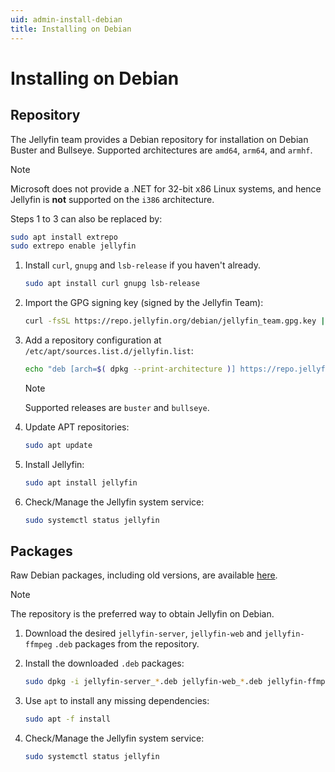 ```yaml
---
uid: admin-install-debian
title: Installing on Debian
---
```


# Installing on Debian

## Repository

The Jellyfin team provides a Debian repository for installation on Debian Buster and Bullseye.
Supported architectures are `amd64`, `arm64`, and `armhf`.

> [!NOTE]
> Microsoft does not provide a .NET for 32-bit x86 Linux systems, and hence Jellyfin is **not** supported on the `i386` architecture.

Steps 1 to 3 can also be replaced by:

```sh
sudo apt install extrepo
sudo extrepo enable jellyfin
```

1. Install `curl`, `gnupg` and `lsb-release` if you haven't already.

    ```sh
    sudo apt install curl gnupg lsb-release
    ```

2. Import the GPG signing key (signed by the Jellyfin Team):

    ```sh
    curl -fsSL https://repo.jellyfin.org/debian/jellyfin_team.gpg.key | gpg --dearmor -o /etc/apt/trusted.gpg.d/jellyfin.gpg
    ```

3. Add a repository configuration at `/etc/apt/sources.list.d/jellyfin.list`:

    ```sh
    echo "deb [arch=$( dpkg --print-architecture )] https://repo.jellyfin.org/debian $( lsb_release -c -s ) main" | sudo tee /etc/apt/sources.list.d/jellyfin.list
    ```

    > [!NOTE]
    > Supported releases are `buster` and `bullseye`.

4. Update APT repositories:

    ```sh
    sudo apt update
    ```

5. Install Jellyfin:

    ```sh
    sudo apt install jellyfin
    ```

6. Check/Manage the Jellyfin system service:

    ```sh
    sudo systemctl status jellyfin
    ```

## Packages

Raw Debian packages, including old versions, are available [here](https://repo.jellyfin.org/releases/server/debian/versions/).

> [!NOTE]
> The repository is the preferred way to obtain Jellyfin on Debian.

1. Download the desired `jellyfin-server`, `jellyfin-web` and `jellyfin-ffmpeg` `.deb` packages from the repository.

2. Install the downloaded `.deb` packages:

    ```sh
    sudo dpkg -i jellyfin-server_*.deb jellyfin-web_*.deb jellyfin-ffmpeg_*.deb
    ```

3. Use `apt` to install any missing dependencies:

    ```sh
    sudo apt -f install
    ```

4. Check/Manage the Jellyfin system service:

    ```sh
    sudo systemctl status jellyfin
    ```
